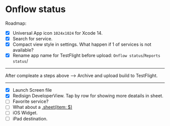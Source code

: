 # Onflow status

Roadmap:

- [x] Universal App icon `1024x1024` for Xcode 14.
- [x] Search for service.
- [x] Compact view style in settings. What happen if 1 of services is not available?
- [x] Rename app name for TestFlight before upload: `Onflow status`/`Reports status`/
---
After compleate a steps above —> Archive and upload build to TestFlight.

---

- [x] Launch Screen file
- [x] Redisign DeveloperView. Tap by row for showing more deatails in sheet.
- [ ] Favorite service?
- [ ] What about a [.sheet(item: $)](https://developer.apple.com/documentation/swiftui/form/sheet(item:ondismiss:content:))
- [ ] iOS Widget.
- [ ] iPad destination.
